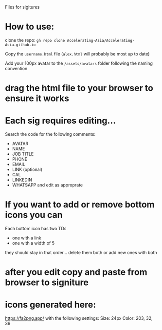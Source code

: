 Files for sigitures

# How to use:
clone the repo: `gh repo clone Accelerating-Asia/Accelerating-Asia.github.io`

Copy the `username.html` file (`alex.html` will probably be most up to date)

Add your 100px avatar to the `/assets/avatars` folder following the naming convention 



# drag the html file to your browser to ensure it works

# Each sig requires editing... 
Search the code for the following comments:
- AVATAR
- NAME
- JOB TITLE
- PHONE
- EMAIL
- LINK (optional)
- CAL 
- LINKEDIN
- WHATSAPP 
and edit as approprate


# If you want to add or remove bottom icons you can

Each bottom icon has two TDs 
-  one with a link 
-  one with a width of 5

they should stay in that order... delete them both or add new ones with both

# after you edit copy and paste from browser to signiture

# icons generated here:
https://fa2png.app/
with the following settings:
Size: 24px
Color: 203, 32, 39

